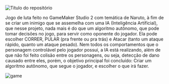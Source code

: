 
![Título do repositório](https://github.com/projetos-Alisson/Fighting-Game/assets/79875609/66320efd-b911-492a-8659-f6cc496f6329)


Jogo de luta feito no GameMaker Studio 2 com temática de Naruto, à fim de se criar um inimigo que se assemelha com uma IA (Inteligência Artificial), que nesse projeto, nada mais é do que um algoritmo autônomo, que pode tomar decisões no jogo, para servir como oponente do jogador. Ela pode escolher CORRER, PULAR (pra frente ou pra trás) e Atacar (tanto um ataque rápido, quanto um ataque pesado).
Nem todos os comportamentos que o personagem controlável pelo jogador possui, a IA está realizando, além de que não foi feito colisão entre os personagens, ou seja, detecção de dano causado entre eles, porém, o  objetivo principal foi concluído: Criar um algoritmo autônomo, que segue o jogador, e escolher o que irá fazer.


![game](https://github.com/projetos-Alisson/Fighting-Game/assets/79875609/8eec6a30-79dc-4937-b972-545d02ad9d22)
